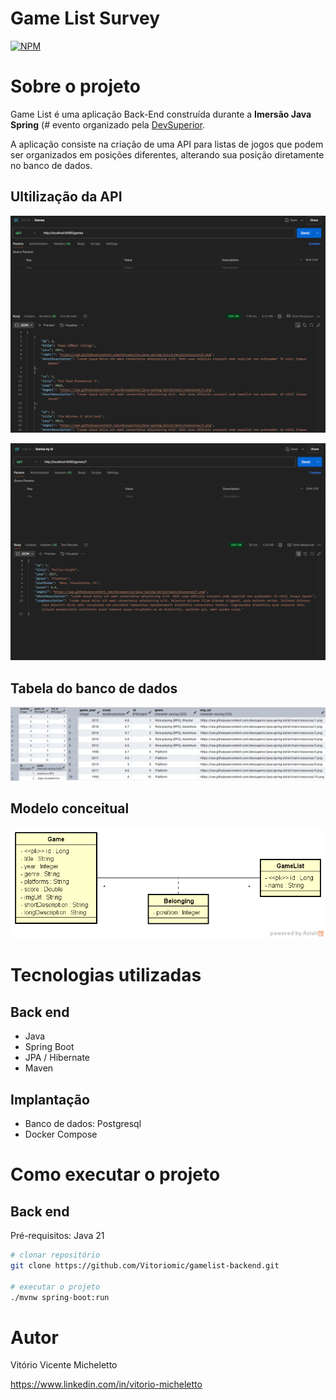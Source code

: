 # Game List Survey 
[![NPM](https://img.shields.io/github/license/vitoriomic/gamelist-backend)](https://github.com/Vitoriomic/gamelist-backend/blob/main/LICENSE) 

# Sobre o projeto

Game List é uma aplicação Back-End construída durante a **Imersão Java Spring** (# evento organizado pela [DevSuperior](https://devsuperior.com "Site da DevSuperior").

A aplicação consiste na criação de uma API para listas de jogos que podem ser organizados em posições diferentes, alterando sua posição diretamente no banco de dados. 


## Ultilização da API
![Postman 1](https://raw.githubusercontent.com/Vitoriomic/resources-game-list/refs/heads/main/resources/postman1.png)

![Postman 2](https://raw.githubusercontent.com/Vitoriomic/resources-game-list/refs/heads/main/resources/postman2.png)

## Tabela do banco de dados
![Banco de dados](https://raw.githubusercontent.com/Vitoriomic/resources-game-list/refs/heads/main/resources/BD.png)

## Modelo conceitual
![Modelo conceitual](https://raw.githubusercontent.com/Vitoriomic/resources-game-list/refs/heads/main/resources/dslist-model.png)


# Tecnologias utilizadas
## Back end
- Java
- Spring Boot
- JPA / Hibernate
- Maven
  
## Implantação
- Banco de dados: Postgresql
- Docker Compose

# Como executar o projeto

## Back end
Pré-requisitos: Java 21

```bash
# clonar repositório
git clone https://github.com/Vitoriomic/gamelist-backend.git

# executar o projeto
./mvnw spring-boot:run
```
  
# Autor

Vitório Vicente Micheletto

https://www.linkedin.com/in/vitorio-micheletto
